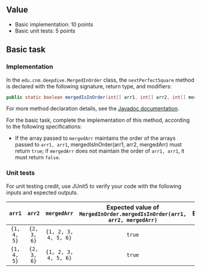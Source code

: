 ## Value

* Basic implementation: 10 points
* Basic unit tests: 5 points

## Basic task

### Implementation

In the `edu.cnm.deepdive.MergedInOrder` class, the `nextPerfectSquare` method is declared with the following signature, return type, and modifiers:

```java
public static boolean mergedIsInOrder(int[] arr1, int[] arr2, int[] mergedArr)
```

For more method declaration details, see the [Javadoc documentation](docs/api/edu/cnm/deepdive/Square.html#nextPerfectSquare(long)).

For the basic task, complete the implementation of this method, according to the following specifications:

* If the array passed to `mergedArr` maintains the order of the arrays passed to `arr1, arr1`, mergedIsInOrder(arr1, arr2, mergedArr) must return `true`; if `mergedArr` does not maintain the order of `arr1, arr1`, it must return `false`. 

### Unit tests

For unit testing credit, use JUnit5 to verify your code with the following inputs and expected outputs.

| `arr1` | `arr2` | `mergedArr` | Expected value of `MergedInOrder.mergedIsInOrder(arr1, arr2, mergedArr)` | Exception |
|:--------:|:------:|:----:|:--------:|:----------------------------------------------------:|
| `{1, 4, 5}` | `{2, 3, 6}` | `{1, 2, 3, 4, 5, 6}` |`true` | (none) |
| `{1, 4, 5}` | `{2, 3, 6}` | `{1, 2, 3, 4, 5, 6}` |`true` | (none) |



